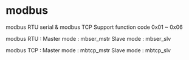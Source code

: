 # modbus
modbus RTU serial & modbus TCP
Support function code 0x01 ~ 0x06

modbus RTU :
Master mode : mbser_mstr
Slave mode : mbser_slv

modbus TCP :
Master mode : mbtcp_mstr
Slave mode : mbtcp_slv



